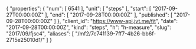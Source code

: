 {
  "properties": {
    "num": [
      6541
    ],
    "unit": [
      "steps"
    ],
    "start": [
      "2017-09-27T00:00:00Z"
    ],
    "end": [
      "2017-09-28T00:00:00Z"
    ],
    "published": [
      "2017-09-28T00:00:00Z"
    ]
  },
  "client_id": "https://www-api.jvt.me/fit",
  "date": "2017-09-28T00:00:00Z",
  "kind": "steps",
  "h": "h-measure",
  "slug": "2017/09/fjsc4",
  "aliases": [
    "/mf2/7c741139-7ff7-4b26-bb6f-2715e25010d1/"
  ]
}
